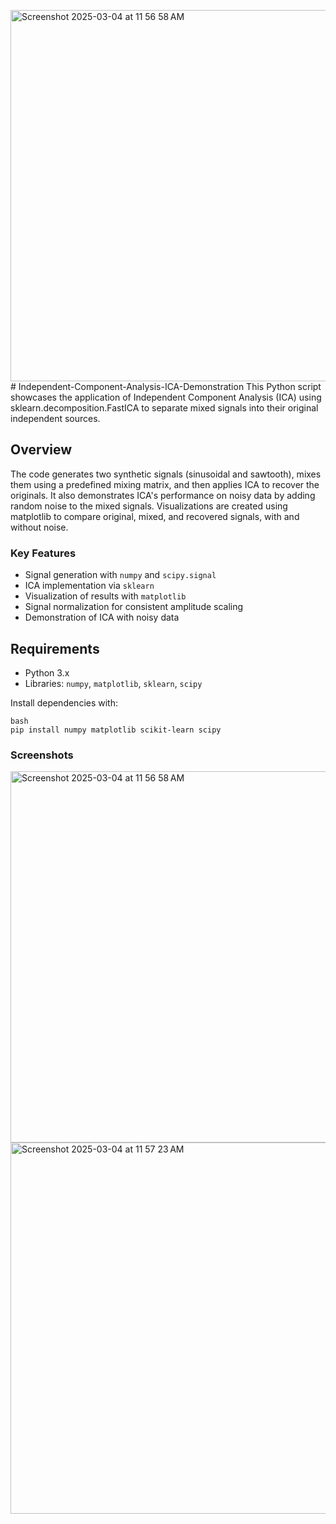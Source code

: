<img width="594" alt="Screenshot 2025-03-04 at 11 56 58 AM" src="https://github.com/user-attachments/assets/ba7e12e3-9851-4381-bacd-30980f7698b5" /># Independent-Component-Analysis-ICA-Demonstration
This Python script showcases the application of Independent Component Analysis (ICA) using sklearn.decomposition.FastICA to separate mixed signals into their original independent sources.

## Overview
The code generates two synthetic signals (sinusoidal and sawtooth), mixes them using a predefined mixing matrix, and then applies ICA to recover the originals. It also demonstrates ICA's performance on noisy data by adding random noise to the mixed signals. Visualizations are created using matplotlib to compare original, mixed, and recovered signals, with and without noise.

### Key Features
- Signal generation with `numpy` and `scipy.signal`
- ICA implementation via `sklearn`
- Visualization of results with `matplotlib`
- Signal normalization for consistent amplitude scaling
- Demonstration of ICA with noisy data

## Requirements
- Python 3.x
- Libraries: `numpy`, `matplotlib`, `sklearn`, `scipy`

Install dependencies with:
```
bash
pip install numpy matplotlib scikit-learn scipy
```

### Screenshots
<img width="594" alt="Screenshot 2025-03-04 at 11 56 58 AM" src="https://github.com/user-attachments/assets/adf344b1-6b3d-439c-92f8-6598ea574102" />

<img width="594" alt="Screenshot 2025-03-04 at 11 57 23 AM" src="https://github.com/user-attachments/assets/e562c2f9-65a2-47c4-8099-d3f421cad0d5" />
